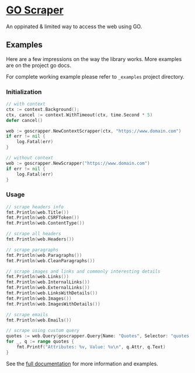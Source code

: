# [GO Scraper]()

An oppinated & limited way to access the web using GO.

## Examples

Here are a few impressions on the way the library works. More examples are on the project go docs.

For complete working example please refer to `_examples` project directory.

### Initialization
```go
// with context
ctx := context.Background();
ctx, cancel := context.WithTimeout(ctx, time.Second * 5)
defer cancel()

web := goscrapper.NewContextScrapper(ctx, "https://www.domain.com")
if err != nil {
    log.Fatal(err)
}

// without context
web := goscrapper.NewScrapper("https://www.domain.com")
if err != nil {
    log.Fatal(err)
}
```

### Usage
```go
// scrape headers info
fmt.Println(web.Title())
fmt.Println(web.CSRFToken())
fmt.Println(web.ContentType())

// scrape all headers
fmt.Println(web.Headers())

// scrape paragraphs
fmt.Println(web.Paragraphs())
fmt.Println(web.CleanParagraphs())

// scrape images and links and commonly interesting details
fmt.Println(web.Links())
fmt.Println(web.InternalLinks())
fmt.Println(web.ExternalLinks())
fmt.Println(web.LinksWithDetails())
fmt.Println(web.Images())
fmt.Println(web.ImagesWithDetails())

// scrape emails
fmt.Println(web.Emails())

// scrape using custom query
quotes := web.Query(goscrapper.Query{Name: "Quotes", Selector: "quotes p"})
for _, q := range quotes {
    fmt.Printf("Attributes: %v, Value: %v\n", q.Attr, q.Text)
}
```

See the [full documentation]() for more information and examples.